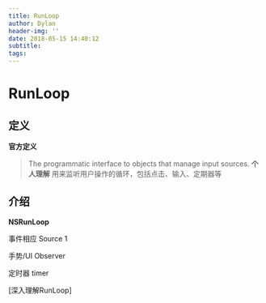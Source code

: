 ```yaml
---
title: RunLoop
author: Dylan
header-img: ''
date: 2018-05-15 14:40:12
subtitle:
tags:
---
```


# RunLoop

## 定义
**官方定义**
> The programmatic interface to objects that manage input sources.
**个人理解**
>用来监听用户操作的循环，包括点击、输入、定期器等

## 介绍

**NSRunLoop**


事件相应 Source 1

手势/UI Observer

定时器 timer

[深入理解RunLoop]



